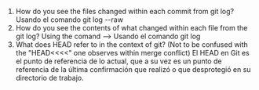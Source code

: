 1. How do you see the files changed within each commit from git log? Usando el comando git log --raw
2. How do you see the contents of what changed within each file from the git log? Using the comand --> Usando el comando git log
3. What does HEAD refer to in the context of git? (Not to be confused with the "HEAD<<<<" one observes within merge conflict) El HEAD en Git es el punto de referencia de lo actual, que a su vez es un punto de referencia de la última confirmación que realizó o que desprotegió en su directorio de trabajo.
